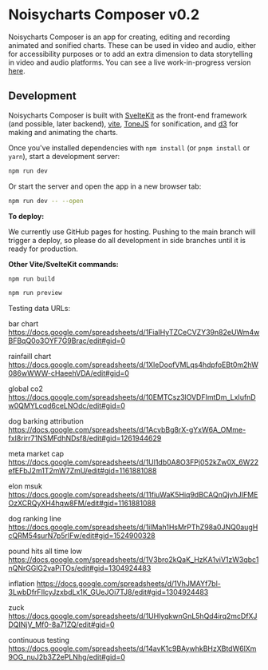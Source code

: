 # Noisycharts Composer v0.2

Noisycharts Composer is an app for creating, editing and recording animated and sonified charts. These can be used in video and audio, either for accessibility purposes or to add an extra dimension to data storytelling in video and audio platforms. You can see a live work-in-progress version [here](https://nickjevershed.github.io/noisycharts/).

## Development

Noisycharts Composer is built with [SvelteKit](https://svelte.dev/docs/kit/introduction) as the front-end framework (and possible, later backend), [vite](https://github.com/vitejs/vite), [ToneJS](https://tonejs.github.io/) for sonification, and [d3](https://d3js.org/) for making and animating the charts.


Once you've installed dependencies with `npm install` (or `pnpm install` or `yarn`), start a development server:

```bash
npm run dev
```

Or start the server and open the app in a new browser tab:

```bash
npm run dev -- --open
```

**To deploy:**

We currently use GitHub pages for hosting. Pushing to the main branch will trigger a deploy, so please do all development in side branches until it is ready for production.

**Other Vite/SvelteKit commands:**

```bash
npm run build
```

```bash
npm run preview
```

Testing data URLs:

bar chart
https://docs.google.com/spreadsheets/d/1FiaIHyTZCeCVZY39n82eUWm4wBFBqQ0o3OYF7G9Brac/edit#gid=0

rainfaill chart
https://docs.google.com/spreadsheets/d/1XleDoofVMLqs4hdpfoEBt0m2hW086wWWW-cHaeehVDA/edit#gid=0

global co2
https://docs.google.com/spreadsheets/d/10EMTCsz3lOVDFImtDm_LxIufnDw0QMYLcqd6ceLNOdc/edit#gid=0

dog barking attribution
https://docs.google.com/spreadsheets/d/1AcvbBg8rX-gYxW6A_OMme-fxI8rirr71NSMFdhNDsf8/edit#gid=1261944629

meta market cap
https://docs.google.com/spreadsheets/d/1Ul1db0A8O3FPj052kZw0X_6W22efEFbJ2m1T2mW7ZmU/edit#gid=1161881088

elon msuk
https://docs.google.com/spreadsheets/d/11fiuWaK5Hiq9dBCAQnQjvhJIFMEOzXCRQyXH4hqw8FM/edit#gid=1161881088

dog ranking line
https://docs.google.com/spreadsheets/d/1iIMah1HsMrPThZ98a0JNQ0augHcQRM54surN7p5rIFw/edit#gid=1524900328

pound hits all time low
https://docs.google.com/spreadsheets/d/1V3bro2kQaK_HzKA1viV1zW3qbc1nQNrGGlG2vaPiTOs/edit#gid=1304924483

inflation 
https://docs.google.com/spreadsheets/d/1VhJMAYf7bl-3LwbDfrFIlcyJzxbdLx1K_GUeJOi7TJ8/edit#gid=1304924483

zuck
https://docs.google.com/spreadsheets/d/1UHlyqkwnGnL5hQd4irq2mcDfXJDQINjV_Mf0-8a71ZQ/edit#gid=0

continuous testing
https://docs.google.com/spreadsheets/d/14avK1c9BAywhkBHzXBtdW6lXm9OG_nuJ2b3Z2ePLNhg/edit#gid=0
